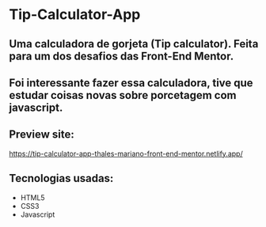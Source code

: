 # Tip-Calculator-App

Uma calculadora de gorjeta (Tip calculator). Feita para um dos desafios das Front-End Mentor.
-
Foi interessante fazer essa calculadora, tive que estudar coisas novas sobre porcetagem com javascript.
-

## Preview site:
https://tip-calculator-app-thales-mariano-front-end-mentor.netlify.app/

## Tecnologias usadas:
- HTML5
- CSS3
- Javascript
